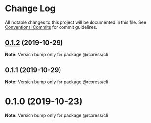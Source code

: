 # Change Log

All notable changes to this project will be documented in this file.
See [Conventional Commits](https://conventionalcommits.org) for commit guidelines.

## [0.1.2](https://github.com/YvesCoding/antdsite/compare/v0.1.1...v0.1.2) (2019-10-29)

**Note:** Version bump only for package @rcpress/cli





## 0.1.1 (2019-10-29)

**Note:** Version bump only for package @rcpress/cli






# 0.1.0 (2019-10-23)

**Note:** Version bump only for package @rcpress/cli
